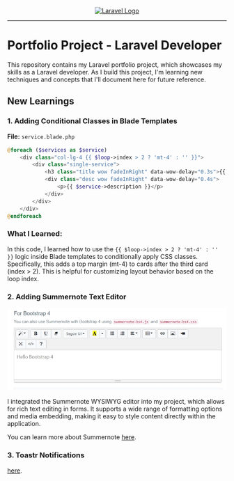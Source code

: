 <p align="center"><a href="https://laravel.com" target="_blank"><img src="https://raw.githubusercontent.com/laravel/art/master/logo-lockup/5%20SVG/2%20CMYK/1%20Full%20Color/laravel-logolockup-cmyk-red.svg" width="400" alt="Laravel Logo"></a></p>

---
# Portfolio Project - Laravel Developer
This repository contains my Laravel portfolio project, which showcases my skills as a Laravel developer. As I build this project, I'm learning new techniques and concepts that I'll document here for future reference.

## New Learnings

### 1. Adding Conditional Classes in Blade Templates
**File:** `service.blade.php`

```php
@foreach ($services as $service)
    <div class="col-lg-4 {{ $loop->index > 2 ? 'mt-4' : '' }}">
        <div class="single-service">
            <h3 class="title wow fadeInRight" data-wow-delay="0.3s">{{ $service->name }}</h3>
            <div class="desc wow fadeInRight" data-wow-delay="0.4s">
                <p>{{ $service->description }}</p>
            </div>
        </div>
    </div>
@endforeach
```
### What I Learned:
In this code, I learned how to use the ```{{ $loop->index > 2 ? 'mt-4' : '' }}``` logic inside Blade templates to conditionally apply CSS classes. Specifically, this adds a top margin (mt-4) to cards after the third card (index > 2). This is helpful for customizing layout behavior based on the loop index.

### 2. Adding Summernote Text Editor
![Summernote Text Editor](./readme-images/summernote.png)

I integrated the Summernote WYSIWYG editor into my project, which allows for rich text editing in forms. It supports a wide range of formatting options and media embedding, making it easy to style content directly within the application.

You can learn more about Summernote [here](https://summernote.org/).

### 3. Toastr Notifications
[here](https://github.com/yoeunes/toastr).


